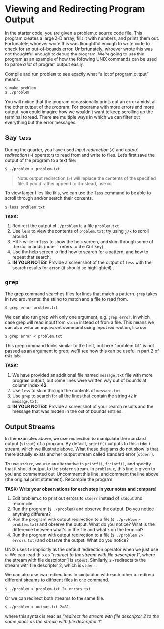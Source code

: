 # Viewing and Redirecting Program Output

In the starter code, you are given a problem.c source code file. This program creates a large 2-D array, fills it with numbers, and prints them out. Fortunately, whoever wrote this was thoughtful enough to write code to check for an out-of-bounds error. Unfortunately, whoever wrote this was not thoughtful enough to debug the program. We’re going to use this program as an example of how the following UNIX commands can be used to parse *a lot* of program output easily.

Compile and run problem to see exactly what “a lot of program output” means.

```
$ make problem
$ ./problem
```

You will notice that the program occassionally prints out an error amidst all the other output of the program. For programs with more errors and more output, you could imagine how we wouldn’t want to keep scrolling up the terminal to read. There are multiple ways in which we can filter out everything but the error messages.

## Say `less`

During the quarter, you have used *input redirection* (`<`) and *output redirection* (`>`) operators to read from and write to files. Let’s first save the output of the program to a text file:

```
$ ./problem > problem.txt
```

> Note: output redirection (`>`) will replace the contents of the specified file. If you'd rather append to it instead, use `>>`.

To view larger files like this, we can use the `less` command to be able to scroll through and/or search their contents.

```
$ less problem.txt
```

**TASK:**
1. Redirect the output of `./problem` to a file `problem.txt`
2. Use `less` to view the contents of `problem.txt`; try using `j/k` to scroll around. 
3. Hit `h` while in `less` to show the help screen, and skim through some of the commands (note: `^` refers to the Ctrl key)
4. Use the help screen to find how to search for a pattern, and how to repeat that search.
5. **IN YOUR NOTES:** Provide a screenshot of the output of `less` with the search results for `error` (it should be highlighted) .

## `grep`

The grep command searches files for lines that match a pattern. `grep` takes in two arguments: the string to match and a file to read from.

```
$ grep error problem.txt
```

We can also run grep with only one argument, e.g. `grep error`, in which case grep will read input from `stdin` instead of from a file. This means we can also write an equivalent command using input redirection, like so:
```
$ grep error < problem.txt
```

This grep command looks similar to the first, but here "problem.txt" is not passed as an argument to grep; we'll see how this can be useful in part 2 of this lab.

<!-- I dont think this is useful/new?
This command directly outputs to the terminal, which can be acceptable if you expect the output to be short, and helpful if you don’t want to run the search as a subcommand within another program, as with `less`. You can of course redirect the output of `grep` to a file and then use `less` to view the filtered output.-->

**TASK:**
1. We have provided an additional file named `message.txt` file with more program output, but some lines were written way out of bounds at column index **42**.
2. Use `less` to skim through the contents of `message.txt`
3. Use `grep` to search for all the lines that contain the string `42` in `message.txt`.
4. **IN YOUR NOTES:** Provide a screenshot of your search results and the message that was hidden in the out of bounds entries.

## Output Streams

In the examples above, we use redirection to manipulate the standard output (`stdout`) of a program. By default, `printf()` outputs to this `stdout` stream, which we illustrate above. What these diagrams do not show is that there actually exists another output stream called standard error (`stderr`).

To use `stderr`, we use an alternative to `printf()`, `fprintf()`, and specify that it should output to the `stderr` stream. In `problem.c`, this line is given to you and commented out. Uncomment this line, and comment the line above (the original print statement). Recompile the program.

**TASK: Write your observations for each step in your notes and compare!**
1. Edit problem.c to print out errors to `stderr` instead of `stdout` and recompile.
2. Run the program (`$ ./problem`) and observe the output. Do you notice anything different?
3. Run the program with output redirection to a file (`$ ./problem > problem.txt`) and observe the output. What do you notice? What is the difference between what's in the file and what's on the terminal?
4. Run the program with output redirection to a file (`$ ./problem 2> errors.txt`) and observe the output. What do you notice?

UNIX uses `1>` implicitly as the default redirection operator when we just use `>`. We can read this as “*redirect to the stream with file descriptor 1*”, where the stream with file descriptor 1 is `stdout`. Similarly, `2>` redirects to the stream with file descriptor 2, which is `stderr`.

We can also use two redirections in conjuction with each other to redirect different streams to different files in one command.

```
$ ./problem > problem.txt 2> errors.txt
```

Or we can redirect both streams to the same file.

```
$ ./problem > output.txt 2>&1
```
where this syntax is read as “*redirect the stream with file descriptor 2 to the same place as the stream with file descriptor 1*”.
